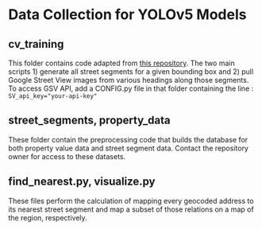 # Data Collection for YOLOv5 Models

## cv_training

This folder contains code adapted from [this repository](https://github.com/yoloso/urbanchange). The two main scripts 1) generate all street segments for a given bounding box and 2) pull Google Street View images from various headings along those segments.
To access GSV API, add a CONFIG.py file in that folder containing the line : `SV_api_key="your-api-key"`

## street_segments, property_data

These folder contain the preprocessing code that builds the database for both property value data and street segment data. Contact the repository owner for access to these datasets.

## find_nearest.py, visualize.py

These files perform the calculation of mapping every geocoded address to its nearest street segment and map a subset of those relations on a map of the region, respectively.




